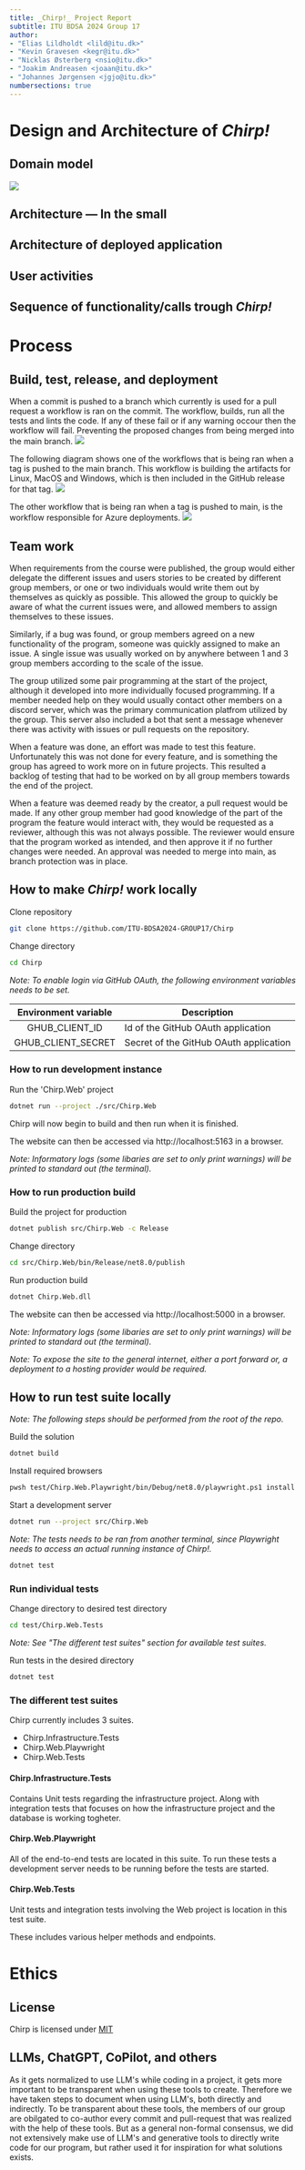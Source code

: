 ```yaml
---
title: _Chirp!_ Project Report
subtitle: ITU BDSA 2024 Group 17
author:
- "Elias Lildholdt <lild@itu.dk>"
- "Kevin Gravesen <kegr@itu.dk>"
- "Nicklas Østerberg <nsio@itu.dk>"
- "Joakim Andreasen <joaan@itu.dk>"
- "Johannes Jørgensen <jgjo@itu.dk>"
numbersections: true
---
```


# Design and Architecture of _Chirp!_

## Domain model

![](./docs/images/domain-model.svg)

## Architecture — In the small

## Architecture of deployed application

## User activities

## Sequence of functionality/calls trough _Chirp!_

# Process

## Build, test, release, and deployment

When a commit is pushed to a branch which currently is used for a pull request a workflow is ran on the commit. The workflow, builds, run all the tests and lints the code. If any of these fail or if any warning occour then the workflow will fail. Preventing the proposed changes from being merged into the main branch.
![](./docs/images/build-test-lint-workflow.svg)

The following diagram shows one of the workflows that is being ran when a tag is pushed to the main branch. This workflow is building the artifacts for Linux, MacOS and Windows, which is then included in the GitHub release for that tag.
![](./docs/images/build-release-workflow.svg)

The other workflow that is being ran when a tag is pushed to main, is the workflow responsible for Azure deployments.
![](./docs/images/deploy-workflow.svg)

## Team work

When requirements from the course were published, the group would either delegate the different issues and users stories to be created by different group members, or one or two individuals would write them out by themselves as quickly as possible. This allowed the group to quickly be aware of what the current issues were, and allowed members to assign themselves to these issues.

Similarly, if a bug was found, or group members agreed on a new functionality of the program, someone was quickly assigned to make an issue. A single issue was usually worked on by anywhere between 1 and 3 group members according to the scale of the issue.

The group utilized some pair programming at the start of the project, although it developed into more individually focused programming. If a member needed help on they would usually contact other members on a discord server, which was the primary communication platfrom utilized by the group. This server also included a bot that sent a message whenever there was activity with issues or pull requests on the repository.

When a feature was done, an effort was made to test this feature. Unfortunately this was not done for every feature, and is something the group has agreed to work more on in future projects. This resulted a backlog of testing that had to be worked on by all group members towards the end of the project.

When a feature was deemed ready by the creator, a pull request would be made. If any other group member had good knowledge of the part of the program the feature would interact with, they would be requested as a reviewer, although this was not always possible. The reviewer would ensure that the program worked as intended, and then approve it if no further changes were needed. An approval was needed to merge into main, as branch protection was in place.

## How to make _Chirp!_ work locally

Clone repository
```sh
git clone https://github.com/ITU-BDSA2024-GROUP17/Chirp
```

Change directory
```sh
cd Chirp
```

_Note: To enable login via GitHub OAuth, the following environment variables needs to be set._

| Environment variable | Description                            |
|:--------------------:|----------------------------------------|
|    GHUB_CLIENT_ID    | Id of the GitHub OAuth application     |
|  GHUB_CLIENT_SECRET  | Secret of the GitHub OAuth application |

### How to run development instance

Run the 'Chirp.Web' project
```sh
dotnet run --project ./src/Chirp.Web
```

Chirp will now begin to build and then run when it is finished.

The website can then be accessed via http://localhost:5163 in a browser.

_Note: Informatory logs (some libaries are set to only print warnings) will be printed to standard out (the terminal)._

### How to run production build

Build the project for production
```sh
dotnet publish src/Chirp.Web -c Release
```

Change directory
```sh
cd src/Chirp.Web/bin/Release/net8.0/publish
```

Run production build
```sh
dotnet Chirp.Web.dll
```

The website can then be accessed via http://localhost:5000 in a browser.

_Note: Informatory logs (some libaries are set to only print warnings) will be printed to standard out (the terminal)._

_Note: To expose the site to the general internet, either a port forward or, a deployment to a hosting provider would be required._

## How to run test suite locally

_Note: The following steps should be performed from the root of the repo._

Build the solution
```sh
dotnet build
```

Install required browsers
```sh
pwsh test/Chirp.Web.Playwright/bin/Debug/net8.0/playwright.ps1 install
```

Start a development server
```sh
dotnet run --project src/Chirp.Web
```

_Note: The tests needs to be ran from another terminal, since Playwright needs to access an actual running instance of Chirp!._

```sh
dotnet test
```

### Run individual tests

Change directory to desired test directory
```sh
cd test/Chirp.Web.Tests
```

_Note: See "The different test suites" section for available test suites._

Run tests in the desired directory
```sh
dotnet test
```

### The different test suites

Chirp currently includes 3 suites.

* Chirp.Infrastructure.Tests
* Chirp.Web.Playwright
* Chirp.Web.Tests

#### Chirp.Infrastructure.Tests

Contains Unit tests regarding the infrastructure project. Along with integration tests that focuses on how the infrastructure project and the database is working togheter.

#### Chirp.Web.Playwright

All of the end-to-end tests are located in this suite. To run these tests a development server needs to be running before the tests are started.

#### Chirp.Web.Tests

Unit tests and integration tests involving the Web project is location in this test suite.

These includes various helper methods and endpoints.

# Ethics

## License

Chirp is licensed under [MIT](https://opensource.org/license/mit)

## LLMs, ChatGPT, CoPilot, and others
As it gets normalized to use LLM's while coding in a project, it gets more important to be transparent when using these tools to create. Therefore we have taken steps to document when using LLM's, both directly and indirectly.
To be transparent about these tools, the members of our group are obilgated to co-author every commit and pull-request that was realized with the help of these tools. But as a general non-formal consensus, we did not extensively
make use of LLM's and generative tools to directly write code for our program, but rather used it for inspiration for what solutions exists.
